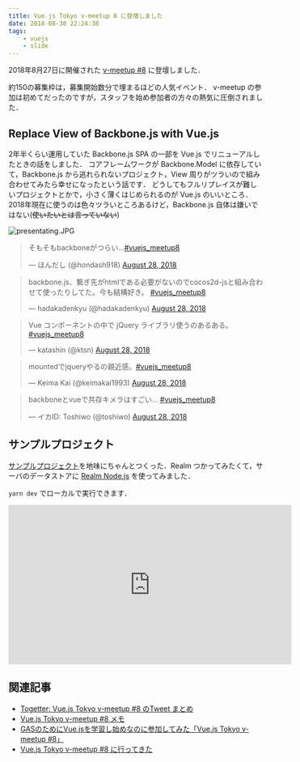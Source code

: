 ```yaml
---
title: Vue.js Tokyo v-meetup 8 に登壇しました
date: 2018-08-30 22:24:38
tags:
	- vuejs
	- slide
---
```



2018年8月27日に開催された [v-meetup #8](https://vuejs-meetup.connpass.com/event/95678/) に登壇しました．

約150の募集枠は，募集開始数分で埋まるほどの人気イベント．
v-meetup の参加は初めてだったのですが，スタッフを始め参加者の方々の熱気に圧倒されました．

## Replace View of Backbone.js with Vue.js

2年半くらい運用していた Backbone.js SPA の一部を Vue.js でリニューアルしたときの話をしました．
コアフレームワークが Backbone.Model に依存していて，Backbone.js から逃れられないプロジェクト，View 周りがツラいので組み合わせてみたら幸せになったという話です．
どうしてもフルリプレイスが難しいプロジェクトとかで，小さく薄くはじめられるのが Vue.js のいいところ．
2018年現在に使うのは色々ツラいところあるけど，Backbone.js 自体は嫌いではない(~~使いたいとは言っていない~~)


<script async class="speakerdeck-embed" data-id="0ba17ee105ce4746878923d89dca0cc7" data-ratio="1.33333333333333" src="//speakerdeck.com/assets/embed.js"></script>

![presentating.JPG](presentating.JPG 'presentating.JPG')

<blockquote class="twitter-tweet" data-partner="tweetdeck"><p lang="ja" dir="ltr">そもそもbackboneがつらい…<a href="https://twitter.com/hashtag/vuejs_meetup8?src=hash&amp;ref_src=twsrc%5Etfw">#vuejs_meetup8</a></p>&mdash; ほんだし (@hondash918) <a href="https://twitter.com/hondash918/status/1034409445655080961?ref_src=twsrc%5Etfw">August 28, 2018</a></blockquote>
<blockquote class="twitter-tweet" data-partner="tweetdeck"><p lang="ja" dir="ltr">backbone.js、繋ぎ先がhtmlである必要がないのでcocos2d-jsと組み合わせて使ったりしてた。今も結構好き。 <a href="https://twitter.com/hashtag/vuejs_meetup8?src=hash&amp;ref_src=twsrc%5Etfw">#vuejs_meetup8</a></p>&mdash; hadakadenkyu (@hadakadenkyu) <a href="https://twitter.com/hadakadenkyu/status/1034409979556446208?ref_src=twsrc%5Etfw">August 28, 2018</a></blockquote>
<blockquote class="twitter-tweet" data-partner="tweetdeck"><p lang="ja" dir="ltr">Vue コンポーネントの中で jQuery ライブラリ使うのあるある。 <a href="https://twitter.com/hashtag/vuejs_meetup8?src=hash&amp;ref_src=twsrc%5Etfw">#vuejs_meetup8</a></p>&mdash; katashin (@ktsn) <a href="https://twitter.com/ktsn/status/1034410590754627584?ref_src=twsrc%5Etfw">August 28, 2018</a></blockquote>
<blockquote class="twitter-tweet" data-partner="tweetdeck"><p lang="ja" dir="ltr">mountedでjqueryやるの親近感。<a href="https://twitter.com/hashtag/vuejs_meetup8?src=hash&amp;ref_src=twsrc%5Etfw">#vuejs_meetup8</a></p>&mdash; Keima Kai (@keimakai1993) <a href="https://twitter.com/keimakai1993/status/1034410759004905472?ref_src=twsrc%5Etfw">August 28, 2018</a></blockquote>
<blockquote class="twitter-tweet" data-partner="tweetdeck"><p lang="ja" dir="ltr">backboneとvueで共存キメラはすごい... <a href="https://twitter.com/hashtag/vuejs_meetup8?src=hash&amp;ref_src=twsrc%5Etfw">#vuejs_meetup8</a></p>&mdash; イカID: Toshiwo (@toshiwo) <a href="https://twitter.com/toshiwo/status/1034411043278258176?ref_src=twsrc%5Etfw">August 28, 2018</a></blockquote>
<script async src="https://platform.twitter.com/widgets.js" charset="utf-8"></script>

## サンプルプロジェクト


[サンプルプロジェクト](https://github.com/tanakaworld/replace-view-of-backbone-with-vue)を地味にちゃんとつくった．Realm つかってみたくて，サーバのデータストアに [Realm Node.js](https://realm.io/docs/javascript/latest) を使ってみました．

`yarn dev` でローカルで実行できます．

<iframe width="560" height="315" src="https://www.youtube.com/embed/C-L_pAyYqEI" frameborder="0" allow="autoplay; encrypted-media" allowfullscreen></iframe>



## 関連記事

- [Togetter: Vue.js Tokyo v-meetup #8 のTweet まとめ](https://togetter.com/li/1261430)
- [Vue.js Tokyo v-meetup \#8 メモ](https://www.codeofduty.me/2018/08/28/vuejs-meetup-vol8/)
- [GASのためにVue.jsを学習し始めなのに参加してみた「Vue.js Tokyo v-meetup #8」](https://tonari-it.com/vue-js-meetup8/)
- [Vue.js Tokyo v-meetup #8 に行ってきた](https://jaxx2104.info/v-meetup8/)
